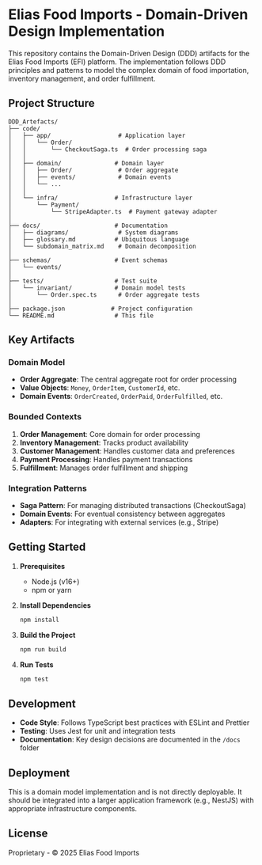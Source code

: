 # Elias Food Imports - Domain-Driven Design Implementation

This repository contains the Domain-Driven Design (DDD) artifacts for the Elias Food Imports (EFI) platform. The implementation follows DDD principles and patterns to model the complex domain of food importation, inventory management, and order fulfillment.

## Project Structure

```
DDD_Artefacts/
├── code/
│   ├── app/                   # Application layer
│   │   └── Order/
│   │       └── CheckoutSaga.ts  # Order processing saga
│   │
│   ├── domain/               # Domain layer
│   │   ├── Order/             # Order aggregate
│   │   ├── events/            # Domain events
│   │   └── ...
│   │
│   └── infra/                # Infrastructure layer
│       └── Payment/
│           └── StripeAdapter.ts  # Payment gateway adapter
│
├── docs/                     # Documentation
│   ├── diagrams/              # System diagrams
│   ├── glossary.md           # Ubiquitous language
│   └── subdomain_matrix.md    # Domain decomposition
│
├── schemas/                  # Event schemas
│   └── events/
│
├── tests/                    # Test suite
│   └── invariant/            # Domain model tests
│       └── Order.spec.ts      # Order aggregate tests
│
├── package.json             # Project configuration
└── README.md                 # This file
```

## Key Artifacts

### Domain Model

- **Order Aggregate**: The central aggregate root for order processing
- **Value Objects**: `Money`, `OrderItem`, `CustomerId`, etc.
- **Domain Events**: `OrderCreated`, `OrderPaid`, `OrderFulfilled`, etc.

### Bounded Contexts

1. **Order Management**: Core domain for order processing
2. **Inventory Management**: Tracks product availability
3. **Customer Management**: Handles customer data and preferences
4. **Payment Processing**: Handles payment transactions
5. **Fulfillment**: Manages order fulfillment and shipping

### Integration Patterns

- **Saga Pattern**: For managing distributed transactions (CheckoutSaga)
- **Domain Events**: For eventual consistency between aggregates
- **Adapters**: For integrating with external services (e.g., Stripe)

## Getting Started

1. **Prerequisites**
   - Node.js (v16+)
   - npm or yarn

2. **Install Dependencies**
   ```bash
   npm install
   ```

3. **Build the Project**
   ```bash
   npm run build
   ```

4. **Run Tests**
   ```bash
   npm test
   ```

## Development

- **Code Style**: Follows TypeScript best practices with ESLint and Prettier
- **Testing**: Uses Jest for unit and integration tests
- **Documentation**: Key design decisions are documented in the `/docs` folder

## Deployment

This is a domain model implementation and is not directly deployable. It should be integrated into a larger application framework (e.g., NestJS) with appropriate infrastructure components.

## License

Proprietary - © 2025 Elias Food Imports
